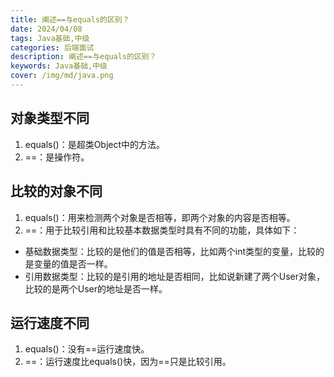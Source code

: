 ```yaml
---
title: 阐述==与equals的区别？
date: 2024/04/08
tags: Java基础,中级
categories: 后端面试
description: 阐述==与equals的区别？
keywords: Java基础,中级
cover: /img/md/java.png
---
```


## 对象类型不同
1. equals()：是超类Object中的方法。
2. ==：是操作符。

## 比较的对象不同
1. equals()：用来检测两个对象是否相等，即两个对象的内容是否相等。
2. ==：用于比较引用和比较基本数据类型时具有不同的功能，具体如下：
- 基础数据类型：比较的是他们的值是否相等，比如两个int类型的变量，比较的是变量的值是否一样。
- 引用数据类型：比较的是引用的地址是否相同，比如说新建了两个User对象，比较的是两个User的地址是否一样。

## 运行速度不同
1. equals()：没有==运行速度快。
2. ==：运行速度比equals()快，因为==只是比较引用。